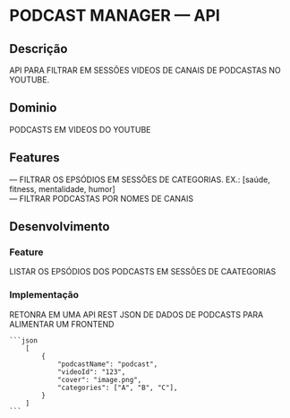 # PODCAST MANAGER — API

## Descrição

API PARA FILTRAR EM SESSÕES VIDEOS DE CANAIS DE PODCASTAS NO YOUTUBE.

## Dominio

PODCASTS EM VIDEOS DO YOUTUBE

## Features

— FILTRAR OS EPSÓDIOS EM SESSÕES DE CATEGORIAS. EX.: [saúde, fitness, mentalidade, humor] <br>
— FILTRAR PODCASTAS POR NOMES DE CANAIS <br>

## Desenvolvimento

### Feature

LISTAR OS EPSÓDIOS DOS PODCASTS EM SESSÕES DE CAATEGORIAS

### Implementação

RETONRA EM UMA API REST JSON DE DADOS DE PODCASTS PARA ALIMENTAR UM FRONTEND

    ```json
        [
            {
                "podcastName": "podcast",
                "videoId": "123",
                "cover": "image.png",
                "categories": ["A", "B", "C"],
            }
        ] 
    ```



